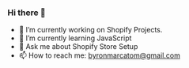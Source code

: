 ### Hi there 👋


- 🔭 I’m currently working on Shopify Projects.
- 🌱 I’m currently learning JavaScript
- 💬 Ask me about Shopify Store Setup
- 📫 How to reach me: byronmarcatom@gmail.com
